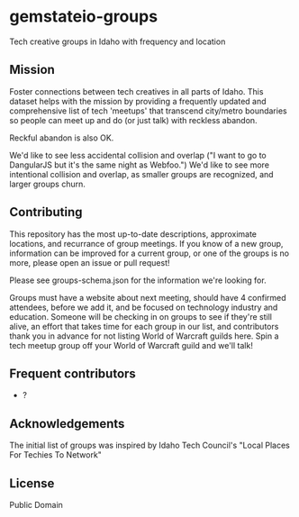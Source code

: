 # gemstateio-groups
Tech creative groups in Idaho with frequency and location

## Mission
Foster connections between tech creatives in all parts of Idaho. This dataset helps with the mission by providing a frequently updated and comprehensive list of tech 'meetups' that transcend city/metro boundaries so people can meet up and do (or just talk) with reckless abandon. 

Reckful abandon is also OK.

We'd like to see less accidental collision and overlap ("I want to go to DangularJS but it's the same night as Webfoo.") We'd like to see more intentional collision and overlap, as smaller groups are recognized, and larger groups churn.

## Contributing
This repository has the most up-to-date descriptions, approximate locations, and recurrance of group meetings. If you know of a new group, information can be improved for a current group, or one of the groups is no more, please open an issue or pull request!

Please see groups-schema.json for the information we're looking for.

Groups must have a website about next meeting, should have 4 confirmed attendees, before we add it, and be focused on technology industry and education. Someone will be checking in on groups to see if they're still alive, an effort that takes time for each group in our list, and contributors thank you in advance for not listing World of Warcraft guilds here. Spin a tech meetup group off your World of Warcraft guild and we'll talk!

## Frequent contributors
- ?

## Acknowledgements
The initial list of groups was inspired by Idaho Tech Council's "Local Places For Techies To Network"

## License
Public Domain
